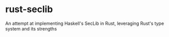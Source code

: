 # rust-seclib
An attempt at implementing Haskell's SecLib in Rust, leveraging Rust's type system and its strengths
